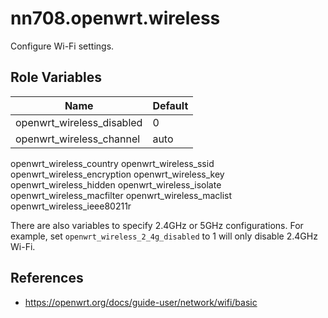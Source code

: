 # nn708.openwrt.wireless

Configure Wi-Fi settings.

## Role Variables

Name | Default
--- | ---
openwrt_wireless_disabled | 0
openwrt_wireless_channel | auto
openwrt_wireless_country
openwrt_wireless_ssid
openwrt_wireless_encryption
openwrt_wireless_key
openwrt_wireless_hidden
openwrt_wireless_isolate
openwrt_wireless_macfilter
openwrt_wireless_maclist
openwrt_wireless_ieee80211r

There are also variables to specify 2.4GHz or 5GHz configurations. For example, set `openwrt_wireless_2_4g_disabled` to 1 will only disable 2.4GHz Wi-Fi.

## References

+ https://openwrt.org/docs/guide-user/network/wifi/basic